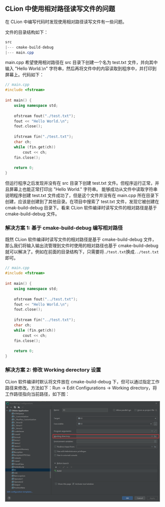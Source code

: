 ## CLion 中使用相对路径读写文件的问题

在 CLion 中编写代码时发现使用相对路径读写文件有一些问题。

文件的目录结构如下：

```java
src
|--- cmake-build-debug
|--- main.cpp
```

main.cpp 希望使用相对路径在 src 目录下创建一个名为 test.txt 文件，并向其中输入 "Hello World.\n" 字符串，然后再将文件中的内容读取到程序中，并打印到屏幕上。代码如下：

```cpp
// main.cpp
#include <fstream>

int main() {
    using namespace std;

    ofstream fout("./test.txt");
    fout << "Hello World.\n";
    fout.close();

    ifstream fin("./test.txt");
    char ch;
    while (fin.get(ch))
        cout << ch;
    fin.close();

    return 0;
}
```

但运行程序之后发现并没有在 src 目录下创建 test.txt 文件。但程序运行正常，并且屏幕上也能正常打印出 "Hello World." 字符串。
能够成功从文件中读取字符串说明程序创建 test.txt 文件成功了，但是这个文件并没有在 main.cpp 所在目录下创建，应该是创建到了其他目录。在项目中搜索了 test.txt 文件，发现它被创建在 cmak-build-debug 目录下。看来 CLion 软件编译时读写文件的相对路径是基于 cmake-build-debug 文件。

### 解决方案 1: 基于 cmake-build-debug 编写相对路径

既然 CLion 软件编译时读写文件的相对路径是基于 cmake-build-debug 文件，那么我们将输入输出流管理到文件时使用的相对路径也基于 cmake-build-debug 就可以解决了。例如在前面的目录结构下，只需要将`./test.txt`换成`../test.txt`即可。

```cpp
// main.cpp
#include <fstream>

int main() {
    using namespace std;

    ofstream fout("../test.txt");
    fout << "Hello World.\n";
    fout.close();

    ifstream fin("../test.txt");
    char ch;
    while (fin.get(ch))
        cout << ch;
    fin.close();

    return 0;
}
```

### 解决方案 2: 修改 Working derectory 设置

CLion 软件编译时默认将文件放在 cmake-build-debug 下，但可以通过指定工作路径来修改。方法如下：Run -> Edit Configurations -> Working directory，将工作路径指向当前路径，如下图：

![](../../../.imgs/Coding/Tool/Clion/CLion_1.png)